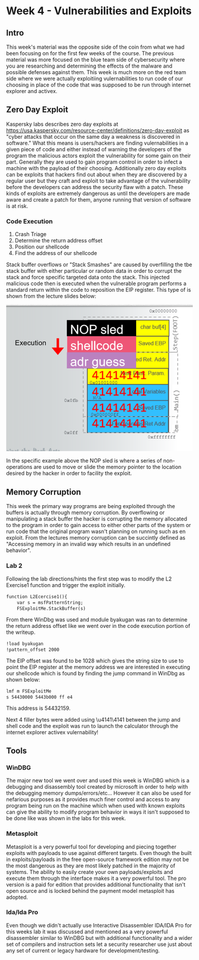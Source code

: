 # Week 4 - Vulnerabilities and Exploits

## Intro

This week's material was the opposite side of the coin from what we had been focusing on for the first few weeks of the course.  The previous material was more focused on the blue team side of cybersecurity where you are researching and determining the effects of the malware and possible defenses against them.  This week is much more on the red team side where we were actually exploitiing vulernabilities to run code of our choosing in place of the code that was supposed to be run through internet explorer and activex.

## Zero Day Exploit

Kaspersky labs describes zero day exploits at https://usa.kaspersky.com/resource-center/definitions/zero-day-exploit as "cyber attacks that occur on the same day a weakness is discovered in software." What this means is users/hackers are finding vulernabilities in a given piece of code and either instead of warning the developers of the program the malicious actors exploit the vulnerability for some gain on their part.  Generally they are used to gain program control in order to infect a machine with the payload of their choosing. Additionally zero day exploits can be exploits that hackers find out about when they are discovered by a regular user but they craft and exploit to take advantage of the vulnerability before the developers can address the security flaw with a patch.  These kinds of exploits are extremely dangerous as until the developers are made aware and create a patch for them, anyone running that version of software is at risk.

### Code Execution

1. Crash Triage
2. Determine the return address offset
3. Position our shellcode
4. Find the address of our shellcode

Stack buffer overflows or "Stack Smashes" are caused by overfilling the tbe stack buffer with either particular or random data in order to corrupt the stack and force specific targeted data onto the stack.  This injected malicious code then is executed when the vulnerable program performs a standard return within the code to reposition the EIP register.  This type of is shown from the lecture slides below:

<img src="Overflow.PNG" alt="Overflow" class="inline"/>

In the specific example above the NOP sled is where a series of non-operations are used to move or slide the memory pointer to the location desired by the hacker in order to facility the exploit.


## Memory Corruption

This week the primary way programs are being exploited through the buffers is actually through memory corruption.  By overflowing or manipulating a stack buffer the hacker is corrupting the memory allocated to the program in order to gain access to either other parts of the system or run code that the original program wasn't planning on running such as en exploit. From the lectures memory corruption can be succintly defined as "Accessing memory in an invalid way which results in an undefined behavior".


### Lab 2

Following the lab directions/hints the first step was to modify the L2 Exercise1  function and trigger the exploit initially.

```
function L2Ecercise1(){
    var s = msfPatternString;
    FSExploitMe.StackBuffer(s)
```

From there WinDbg was used and module byakugan was ran to determine the return address offset like we went over in the code execution portion of the writeup.

```
!load byakugan
!pattern_offset 2000
```

The EIP offset was found to be 1028 which gives the string size to use to point the EIP register at the memory address we are interested in executing our shellcode which is found by finding the jump command in WinDbg as shown below:

```
lmf m FSExploitMe
s 54430000 5443b000 ff e4
```

This address is 54432159.

Next 4 filler bytes were added using \u4141\4141 between the jump and shell code and the exploit was run to launch the calculator through the internet explorer activex vulernability!

## Tools

### WinDBG

The major new tool we went over and used this week is WinDBG which is a debugging and disassembly tool created by microsoft in order to help with the debugging memory dumps/errors/etc... However it can also be used for nefarious purposes as it provides much finer control and access to any program being run on the machine which when used with known exploits can give the ability to modify program behavior in ways it isn't supposed to be done like was shown in the labs for this week.


### Metasploit

Metasploit is a very powerful tool for developing and piecing together exploits with payloads to use against different targets.  Even though the built in exploits/payloads in the free open-source framework edition may not be the most dangerous as they are most likely patched in the majority of systems.  The ability to easily create your own payloads/exploits and execute them through the interface makes it a very powerful tool. The pro version is a paid for edition that provides additional functionality that isn't open source and is locked behind the payment model metasploit has adopted.

### Ida/Ida Pro

Even though we didn't actually use Interactive Disassembler IDA/IDA Pro for this weeks lab it was discussed and mentioned as a very powerful disassembler similar to WinDBG but with additional functionality and a wider set of compilers and instruction sets let a security researcher use just about any set of current or legacy hardware for development/testing.
